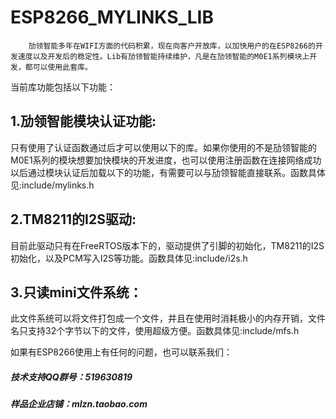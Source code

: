 # ESP8266_MYLINKS_LIB

        劢领智能多年在WIFI方面的代码积累，现在向客户开放库，以加快用户的在ESP8266的开发速度以及开发后的稳定性。Lib有劢领智能持续维护，凡是在劢领智能的M0E1系列模块上开发，都可以使用此套库。

当前库功能包括以下功能：

## 1.劢领智能模块认证功能:

只有使用了认证函数通过后才可以使用以下的库。如果你使用的不是劢领智能的M0E1系列的模块想要加快模块的开发进度，也可以使用注册函数在连接网络成功以后通过模块认证后加载以下的功能，有需要可以与劢领智能直接联系。函数具体见:include/mylinks.h



## 2.TM8211的I2S驱动:

目前此驱动只有在FreeRTOS版本下的，驱动提供了引脚的初始化，TM8211的I2S初始化，以及PCM写入I2S等功能。函数具体见:include/i2s.h



## 3.只读mini文件系统：

此文件系统可以将文件打包成一个文件，并且在使用时消耗极小的内存开销，文件名只支持32个字节以下的文件，使用超级方便。函数具体见:include/mfs.h



如果有ESP8266使用上有任何的问题，也可以联系我们：

##### 技术支持QQ群号：519630819

##### 样品企业店铺：mlzn.taobao.com


